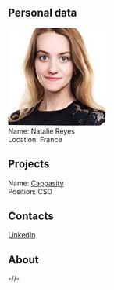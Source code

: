 ## Personal data
![natalie reyes photo](photo/natalie_reyes.jpg)  
Name:   Natalie Reyes  
Location: France  
## Projects 
Name: [Cappasity](../projects/cappasity.md)  
Position: CSO   
## Contacts
[LinkedIn](https://www.linkedin.com/in/natalie-reyes-9315a989/)    
## About
-//-
